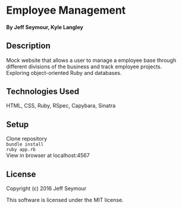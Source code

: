 # Employee Management

#### By Jeff Seymour, Kyle Langley

## Description
Mock website that allows a user to manage a employee base through different divisions of the business and track employee projects.  
Exploring object-oriented Ruby and databases.

## Technologies Used
HTML, CSS, Ruby, RSpec, Capybara, Sinatra

## Setup
Clone repository  
```bundle install```  
```ruby app.rb```  
View in browser at localhost:4567

## License
Copyright (c) 2016 Jeff Seymour

This software is licensed under the MIT license.
